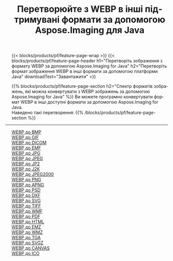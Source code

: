 ﻿---
title: Перетворюйте з WEBP в інші підтримувані формати за допомогою Aspose.Imaging для Java 
weight: 3920
url: /uk/java/conversion/from/webp 
lang: uk
langdirlevel: 2
locales: zh-hans,ja,it,ru,de,es,fr,nl,id,lt,pl,pt,vi,tr,ko,zh-hant,ar,hi,th,sv,cs,uk,he
description: Aspose.Imaging може легко конвертувати з WEBP в інші формати за допомогою платформи Java
---

{{< blocks/products/pf/feature-page-wrap >}}
{{< blocks/products/pf/feature-page-header h1="Перетворіть зображення з формату WEBP за допомогою Aspose.Imaging for Java" h2="Перетворіть формат зображення WEBP в інші формати за допомогою платформи Java" downloadText="Завантажити" >}}


{{% blocks/products/pf/feature-page-section  h2="Спектр форматів зображень, які можна конвертувати з WEBP зображень за допомогою Aspose.Imaging for Java" %}}
Ви можете програмно конвертувати формат WEBP в інші доступні формати за допомогою
Aspose.Imaging for Java.
<br/>
Наведено такі перетворення:
{{% /blocks/products/pf/feature-page-section %}}
<div class="container-fluid productfamilypage bg-gray">
    <div class="convertypes bg-gray agp-content section">
        <div class="container">
		<hr style="margin-left:-20px;"/>
		<div class="row other-converters">
		    <div class='col-md-2 other-converter remove-lp remove-rp'><a href="/imaging/uk/java/conversion/webp-to-bmp" >WEBP до BMP</a></div><div class='col-md-2 other-converter remove-lp remove-rp'><a href="/imaging/uk/java/conversion/webp-to-gif" >WEBP до GIF</a></div><div class='col-md-2 other-converter remove-lp remove-rp'><a href="/imaging/uk/java/conversion/webp-to-dicom" >WEBP до DICOM</a></div><div class='col-md-2 other-converter remove-lp remove-rp'><a href="/imaging/uk/java/conversion/webp-to-emf" >WEBP до EMF</a></div><div class='col-md-2 other-converter remove-lp remove-rp'><a href="/imaging/uk/java/conversion/webp-to-jpg" >WEBP до JPG</a></div><div class='col-md-2 other-converter remove-lp remove-rp'><a href="/imaging/uk/java/conversion/webp-to-jpeg" >WEBP до JPEG</a></div><div class='col-md-2 other-converter remove-lp remove-rp'><a href="/imaging/uk/java/conversion/webp-to-jp2" >WEBP до JP2</a></div><div class='col-md-2 other-converter remove-lp remove-rp'><a href="/imaging/uk/java/conversion/webp-to-j2k" >WEBP до J2K</a></div><div class='col-md-2 other-converter remove-lp remove-rp'><a href="/imaging/uk/java/conversion/webp-to-jpeg2000" >WEBP до JPEG2000</a></div><div class='col-md-2 other-converter remove-lp remove-rp'><a href="/imaging/uk/java/conversion/webp-to-png" >WEBP до PNG</a></div><div class='col-md-2 other-converter remove-lp remove-rp'><a href="/imaging/uk/java/conversion/webp-to-apng" >WEBP до APNG</a></div><div class='col-md-2 other-converter remove-lp remove-rp'><a href="/imaging/uk/java/conversion/webp-to-psd" >WEBP до PSD</a></div><div class='col-md-2 other-converter remove-lp remove-rp'><a href="/imaging/uk/java/conversion/webp-to-dxf" >WEBP до DXF</a></div><div class='col-md-2 other-converter remove-lp remove-rp'><a href="/imaging/uk/java/conversion/webp-to-svg" >WEBP до SVG</a></div><div class='col-md-2 other-converter remove-lp remove-rp'><a href="/imaging/uk/java/conversion/webp-to-tiff" >WEBP до TIFF</a></div><div class='col-md-2 other-converter remove-lp remove-rp'><a href="/imaging/uk/java/conversion/webp-to-wmf" >WEBP до WMF</a></div><div class='col-md-2 other-converter remove-lp remove-rp'><a href="/imaging/uk/java/conversion/webp-to-pdf" >WEBP до PDF</a></div><div class='col-md-2 other-converter remove-lp remove-rp'><a href="/imaging/uk/java/conversion/webp-to-html" >WEBP до HTML</a></div><div class='col-md-2 other-converter remove-lp remove-rp'><a href="/imaging/uk/java/conversion/webp-to-emz" >WEBP до EMZ</a></div><div class='col-md-2 other-converter remove-lp remove-rp'><a href="/imaging/uk/java/conversion/webp-to-wmz" >WEBP до WMZ</a></div><div class='col-md-2 other-converter remove-lp remove-rp'><a href="/imaging/uk/java/conversion/webp-to-tga" >WEBP до TGA</a></div><div class='col-md-2 other-converter remove-lp remove-rp'><a href="/imaging/uk/java/conversion/webp-to-svgz" >WEBP до SVGZ</a></div><div class='col-md-2 other-converter remove-lp remove-rp'><a href="/imaging/uk/java/conversion/webp-to-canvas" >WEBP до CANVAS</a></div><div class='col-md-2 other-converter remove-lp remove-rp'><a href="/imaging/uk/java/conversion/webp-to-ico" >WEBP до ICO</a></div>
                </div>
        </div>
    </div>
</div>
<br/>

